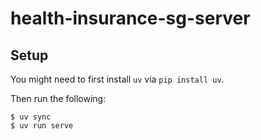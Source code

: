 # health-insurance-sg-server

## Setup

You might need to first install `uv` via `pip install uv`.

Then run the following:

```
$ uv sync
$ uv run serve
```
